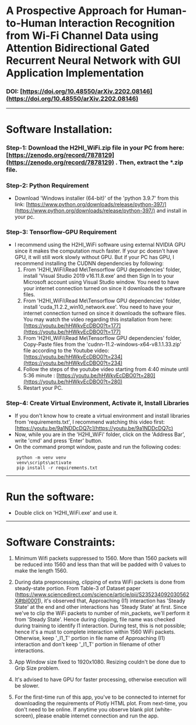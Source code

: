 # A Prospective Approach for Human-to-Human Interaction Recognition from Wi-Fi Channel Data using Attention Bidirectional Gated Recurrent Neural Network with GUI Application Implementation
### DOI: [https://doi.org/10.48550/arXiv.2202.08146](https://doi.org/10.48550/arXiv.2202.08146)

----------------------------------------------------------------------------------------------------
# Software Installation:
### Step-1: Download the H2HI_WiFi.zip file in your PC from here: [https://zenodo.org/record/7878129](https://zenodo.org/record/7878129) . Then, extract the *.zip file.
### Step-2: Python Requirement
 - Download 'Windows installer (64-bit)' of the 'python 3.9.7' from this link: [https://www.python.org/downloads/release/python-397/](https://www.python.org/downloads/release/python-397/) and install in your pc.
### Step-3: Tensorflow-GPU Requirement
 - I recommend using the H2HI_WiFi software using external NVIDIA GPU since it makes the computation much faster. If your pc doesn't have GPU, it will still work slowly without GPU. But if your PC has GPU, I recommend installing the CUDNN dependencies by following:
    1. From 'H2HI_WiFi\Read Me\Tensorflow GPU dependencies' folder, install 'Visual Studio 2019 v16.11.8.exe' and then Sign In to your Microsoft account using Visual Studio window. You need to have your internet connection turned on since it downloads the software files.
    2. From 'H2HI_WiFi\Read Me\Tensorflow GPU dependencies' folder, install 'cuda_11.2.2_win10_network.exe'. You need to have your internet connection turned on since it downloads the software files. You may watch the video regarding this installation from here: [https://youtu.be/hHWkvEcDBO0?t=177](https://youtu.be/hHWkvEcDBO0?t=177)
    3. From 'H2HI_WiFi\Read Me\Tensorflow GPU dependencies' folder, Copy-Paste files from the 'cudnn-11.2-windows-x64-v8.1.1.33.zip' file according to the Youtube video: [https://youtu.be/hHWkvEcDBO0?t=234](https://youtu.be/hHWkvEcDBO0?t=234)
    4. Follow the steps of the youtube video starting from 4:40 minute until 5:36 minute : [https://youtu.be/hHWkvEcDBO0?t=280](https://youtu.be/hHWkvEcDBO0?t=280)
    5. Restart your PC.

### Step-4: Create Virtual Environment, Activate it, Install Libraries
- If you don't know how to create a virtual environment and install libraries from 'requirements.txt', I recommend watching this video first: [https://youtu.be/9a1NDDcDQ7c](https://youtu.be/9a1NDDcDQ7c)
- Now, while you are in the 'H2HI_WiFi' folder, click on the 'Address Bar', write 'cmd' and press 'Enter' button.
- On the command prompt window, paste and run the following codes:
```
    python -m venv venv
    venv\scripts\activate
    pip install -r requirements.txt
```
----------------------------------------------------------------------------------------------------
# Run the software: 
- Double click on 'H2HI_WiFi.exe' and use it.
----------------------------------------------------------------------------------------------------

# Software Constraints:
1. Minimum Wifi packets suppressed to 1560. More than 1560 packets will be reduced into 1560 and less than that will be padded with 0 values to make the length 1560.
2. During data preprocessing, clipping of extra WiFi packets is done from steady-state portion.
   From Table-3 of Dataset paper (https://www.sciencedirect.com/science/article/pii/S235234092030562X#tbl0001), it's observed that, 
   Approaching (I1) interaction has 'Steady State' at the end and other interactions has 'Steady State' at first.
   Since we've to clip the WiFi packets to number of min_packets, we'll perform it from 'Steady State'.
   Hence during clipping, file name was checked during training to identify I1 interaction.
   During test, this is not possible; hence it's a must to complete interaction within
   1560 WiFi packets. Otherwise, keep '_I1_T' portion in file name of Approaching (I1) interaction
   and don't keep '_I1_T' portion in filename of other interactions.

3. App Window size fixed to 1920x1080. Resizing couldn't be done due to Grip Size problem.
4. It's advised to have GPU for faster processing, otherwise execution will be slower.
5. For the first-time run of this app, you've to be connected to internet for downloading the requirements of Plotly HTML plot. From next-time, you don't need to be online. If anytime you observe blank plot (white-screen), please enable internet connection and run the app.